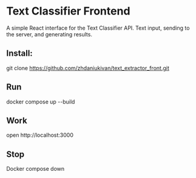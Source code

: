 # Text Classifier Frontend

A simple React interface for the Text Classifier API. Text input, sending to the server, and generating results.

## Install:
git clone https://github.com/zhdaniukivan/text_extractor_front.git

## Run

docker compose up --build

## Work

open http://localhost:3000

## Stop

Docker compose down